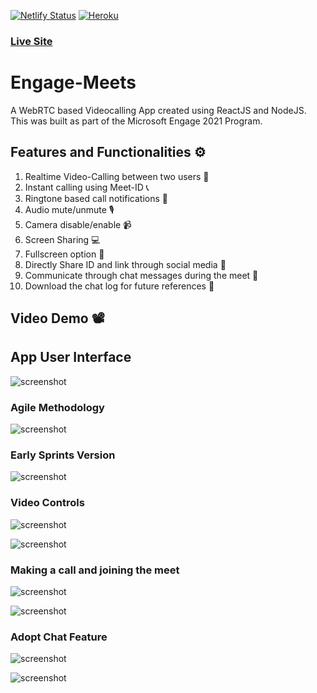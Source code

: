 ﻿[![Netlify Status](https://api.netlify.com/api/v1/badges/139f955f-e9f9-4c32-991a-3d8227346718/deploy-status)](https://app.netlify.com/sites/engage-meets/deploys)
 [![Heroku](https://heroku-badge.herokuapp.com/?app=heroku-badge)](https://engage-meets.herokuapp.com/)

### [Live Site](https://engage-meets.netlify.app/)

 # Engage-Meets
 
 A WebRTC based Videocalling App created using ReactJS and NodeJS. 
 This was built as part of the Microsoft Engage 2021 Program.
 
 
 ## Features and Functionalities ⚙️
 
 1. Realtime Video-Calling between two users 👥
 2. Instant calling using Meet-ID 📞
 3. Ringtone based call notifications 🎵
 4. Audio mute/unmute 🎙️
 5. Camera disable/enable 📹
 6. Screen Sharing 💻
 7. Fullscreen option 🔎
 8. Directly Share ID and link through social media 📧
 9. Communicate through chat messages during the meet 💬
 10. Download the chat log for future references 📨

 ## Video Demo 📽️
 
 
 ## App User Interface
 
 ![screenshot](Screenshots/avatar.png)
 
 ### Agile Methodology
 
 ![screenshot](Screenshots/agile.png)
 
 ### Early Sprints Version
 
 ![screenshot](Screenshots/screenshot1.png)
 
 ### Video Controls
 
 ![screenshot](Screenshots/options.png)
 
 ![screenshot](Screenshots/Capture.PNG)
 
 ### Making a call and joining the meet
 
 ![screenshot](Screenshots/notification.png)
 
 ![screenshot](Screenshots/share.png)
 
  ### Adopt Chat Feature
 
 ![screenshot](Screenshots/chat.png)
 
 ![screenshot](Screenshots/chatlog.png)
 
 
 

